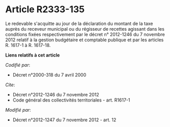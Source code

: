 # Article R2333-135

Le redevable s'acquitte au jour de la déclaration du montant de la taxe auprès du receveur municipal ou du régisseur de
recettes agissant dans les conditions fixées respectivement par le décret n° 2012-1246 du 7 novembre 2012 relatif à la
gestion budgétaire et comptable publique et par les articles R. 1617-1 à R. 1617-18.

**Liens relatifs à cet article**

_Codifié par_:

  - Décret n°2000-318 du 7 avril 2000

_Cite_:

  - Décret n°2012-1246 du 7 novembre 2012
  - Code général des collectivités territoriales - art. R1617-1

_Modifié par_:

  - Décret n°2012-1247 du 7 novembre 2012 - art. 12
